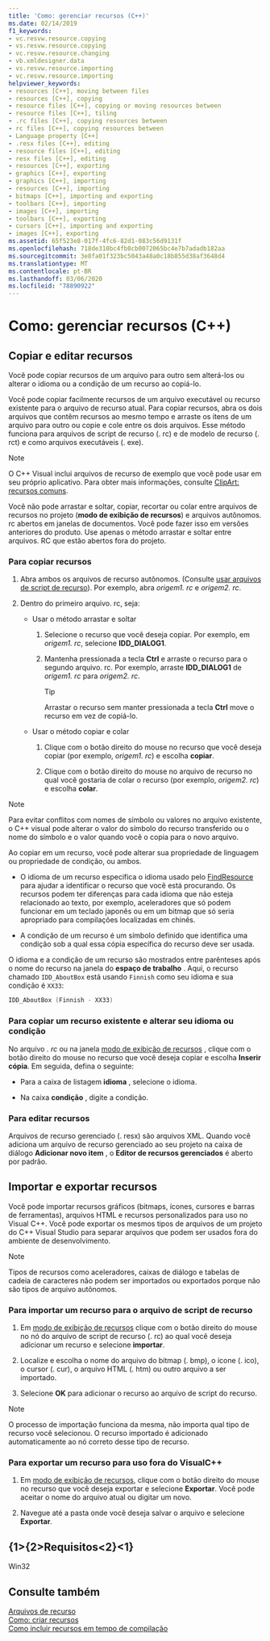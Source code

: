 ```yaml
---
title: 'Como: gerenciar recursos (C++)'
ms.date: 02/14/2019
f1_keywords:
- vc.resvw.resource.copying
- vs.resvw.resource.copying
- vc.resvw.resource.changing
- vb.xmldesigner.data
- vs.resvw.resource.importing
- vc.resvw.resource.importing
helpviewer_keywords:
- resources [C++], moving between files
- resources [C++], copying
- resource files [C++], copying or moving resources between
- resource files [C++], tiling
- .rc files [C++], copying resources between
- rc files [C++], copying resources between
- Language property [C++]
- .resx files [C++], editing
- resource files [C++], editing
- resx files [C++], editing
- resources [C++], exporting
- graphics [C++], exporting
- graphics [C++], importing
- resources [C++], importing
- bitmaps [C++], importing and exporting
- toolbars [C++], importing
- images [C++], importing
- toolbars [C++], exporting
- cursors [C++], importing and exporting
- images [C++], exporting
ms.assetid: 65f523e8-017f-4fc6-82d1-083c56d9131f
ms.openlocfilehash: 718de310bc4fb0cb0072065bc4e7b7adadb182aa
ms.sourcegitcommit: 3e8fa01f323bc5043a48a0c18b855d38af3648d4
ms.translationtype: MT
ms.contentlocale: pt-BR
ms.lasthandoff: 03/06/2020
ms.locfileid: "78890922"
---
```

# <a name="how-to-manage-resources-c"></a>Como: gerenciar recursos (C++)

## <a name="copy-and-edit-resources"></a>Copiar e editar recursos

Você pode copiar recursos de um arquivo para outro sem alterá-los ou alterar o idioma ou a condição de um recurso ao copiá-lo.

Você pode copiar facilmente recursos de um arquivo executável ou recurso existente para o arquivo de recurso atual. Para copiar recursos, abra os dois arquivos que contêm recursos ao mesmo tempo e arraste os itens de um arquivo para outro ou copie e cole entre os dois arquivos. Esse método funciona para arquivos de script de recurso (. rc) e de modelo de recurso (. rct) e como arquivos executáveis (. exe).

> [!NOTE]
> O C++ Visual inclui arquivos de recurso de exemplo que você pode usar em seu próprio aplicativo. Para obter mais informações, consulte [ClipArt: recursos comuns](https://github.com/Microsoft/VCSamples).

Você não pode arrastar e soltar, copiar, recortar ou colar entre arquivos de recursos no projeto (**modo de exibição de recursos**) e arquivos autônomos. rc abertos em janelas de documentos. Você pode fazer isso em versões anteriores do produto. Use apenas o método arrastar e soltar entre arquivos. RC que estão abertos fora do projeto.

### <a name="to-copy-resources"></a>Para copiar recursos

1. Abra ambos os arquivos de recurso autônomos. (Consulte [usar arquivos de script de recurso](how-to-create-a-resource-script-file.md#use-resource-script-files)). Por exemplo, abra *origem1. rc* e *origem2. rc*.

1. Dentro do primeiro arquivo. rc, seja:

   - Usar o método arrastar e soltar

      1. Selecione o recurso que você deseja copiar. Por exemplo, em *origem1. rc*, selecione **IDD_DIALOG1**.

      1. Mantenha pressionada a tecla **Ctrl** e arraste o recurso para o segundo arquivo. rc. Por exemplo, arraste **IDD_DIALOG1** de *origem1. rc* para *origem2. rc*.

         > [!TIP]
         > Arrastar o recurso sem manter pressionada a tecla **Ctrl** move o recurso em vez de copiá-lo.

   - Usar o método copiar e colar

      1. Clique com o botão direito do mouse no recurso que você deseja copiar (por exemplo, *origem1. rc*) e escolha **copiar**.

      1. Clique com o botão direito do mouse no arquivo de recurso no qual você gostaria de colar o recurso (por exemplo, *origem2. rc*) e escolha **colar**.

> [!NOTE]
> Para evitar conflitos com nomes de símbolo ou valores no arquivo existente, o C++ visual pode alterar o valor do símbolo do recurso transferido ou o nome do símbolo e o valor quando você o copia para o novo arquivo.

Ao copiar em um recurso, você pode alterar sua propriedade de linguagem ou propriedade de condição, ou ambos.

- O idioma de um recurso especifica o idioma usado pelo [FindResource](/windows/win32/api/winbase/nf-winbase-findresourcea) para ajudar a identificar o recurso que você está procurando. Os recursos podem ter diferenças para cada idioma que não esteja relacionado ao texto, por exemplo, aceleradores que só podem funcionar em um teclado japonês ou em um bitmap que só seria apropriado para compilações localizadas em chinês.

- A condição de um recurso é um símbolo definido que identifica uma condição sob a qual essa cópia específica do recurso deve ser usada.

O idioma e a condição de um recurso são mostrados entre parênteses após o nome do recurso na janela do **espaço de trabalho** . Aqui, o recurso chamado `IDD_AboutBox` está usando `Finnish` como seu idioma e sua condição é `XX33`:

```cpp
IDD_AboutBox (Finnish - XX33)
```

### <a name="to-copy-an-existing-resource-and-change-its-language-or-condition"></a>Para copiar um recurso existente e alterar seu idioma ou condição

No arquivo *. rc* ou na janela [modo de exibição de recursos](how-to-create-a-resource-script-file.md#create-resources) , clique com o botão direito do mouse no recurso que você deseja copiar e escolha **Inserir cópia**. Em seguida, defina o seguinte:

- Para a caixa de listagem **idioma** , selecione o idioma.

- Na caixa **condição** , digite a condição.

### <a name="to-edit-resources"></a>Para editar recursos

Arquivos de recurso gerenciado (. resx) são arquivos XML. Quando você adiciona um arquivo de recurso gerenciado ao seu projeto na caixa de diálogo **Adicionar novo item** , o **Editor de recursos gerenciados** é aberto por padrão.

## <a name="import-and-export-resources"></a>Importar e exportar recursos

Você pode importar recursos gráficos (bitmaps, ícones, cursores e barras de ferramentas), arquivos HTML e recursos personalizados para uso no Visual C++. Você pode exportar os mesmos tipos de arquivos de um projeto do C++ Visual Studio para separar arquivos que podem ser usados fora do ambiente de desenvolvimento.

> [!NOTE]
> Tipos de recursos como aceleradores, caixas de diálogo e tabelas de cadeia de caracteres não podem ser importados ou exportados porque não são tipos de arquivo autônomos.

### <a name="to-import-a-resource-into-the-resource-script-file"></a>Para importar um recurso para o arquivo de script de recurso

1. Em [modo de exibição de recursos](how-to-create-a-resource-script-file.md#create-resources) clique com o botão direito do mouse no nó do arquivo de script de recurso (. rc) ao qual você deseja adicionar um recurso e selecione **importar**.

1. Localize e escolha o nome do arquivo do bitmap (. bmp), o ícone (. ico), o cursor (. cur), o arquivo HTML (. htm) ou outro arquivo a ser importado.

1. Selecione **OK** para adicionar o recurso ao arquivo de script do recurso.

> [!NOTE]
> O processo de importação funciona da mesma, não importa qual tipo de recurso você selecionou. O recurso importado é adicionado automaticamente ao nó correto desse tipo de recurso.

### <a name="to-export-a-resource-for-use-outside-of-visual-c"></a>Para exportar um recurso para uso fora do VisualC++

1. Em [modo de exibição de recursos](how-to-create-a-resource-script-file.md#create-resources), clique com o botão direito do mouse no recurso que você deseja exportar e selecione **Exportar**. Você pode aceitar o nome do arquivo atual ou digitar um novo.

1. Navegue até a pasta onde você deseja salvar o arquivo e selecione **Exportar**.

## <a name="requirements"></a>{1&gt;{2&gt;Requisitos&lt;2}&lt;1}

Win32

## <a name="see-also"></a>Consulte também

[Arquivos de recurso](../windows/resource-files-visual-studio.md)<br/>
[Como: criar recursos](../windows/how-to-create-a-resource-script-file.md)<br/>
[Como incluir recursos em tempo de compilação](../windows/how-to-include-resources-at-compile-time.md)<br/>